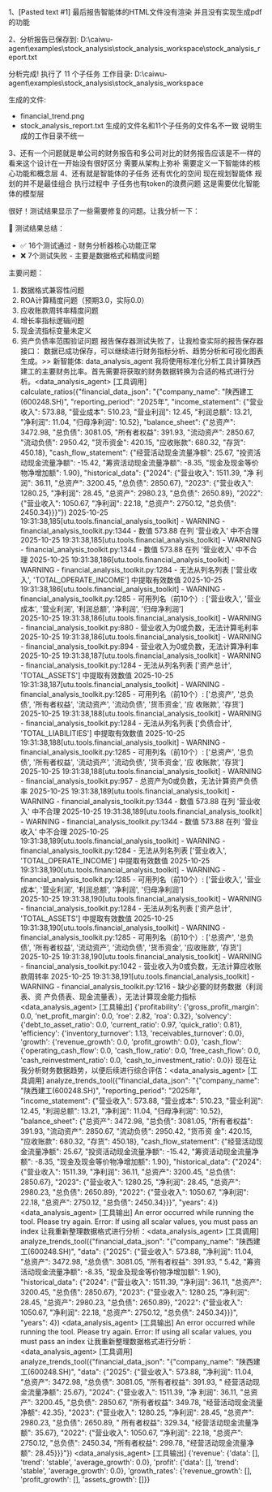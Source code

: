 
1、[Pasted text #1] 最后报告智能体的HTML文件没有渲染  并且没有实现生成pdf的功能 

2、分析报告已保存到: D:\caiwu-agent\examples\stock_analysis\stock_analysis_workspace\stock_analysis_report.txt

分析完成!
执行了 11 个子任务
工作目录: D:\caiwu-agent\examples\stock_analysis\stock_analysis_workspace

生成的文件:
  - financial_trend.png
  - stock_analysis_report.txt 生成的文件名和11个子任务的文件名不一致 说明生成的工作目录不统一 

3、还有一个问题就是单公司的财务报告和多公司对比的财务报告应该是不一样的 看来这个设计在一开始没有很好区分 需要从架构上弥补 需要定义一下智能体的核心功能和概念层 
4、还有就是智能体的子任务 还有优化的空间 现在规划智能体 规划的并不是最佳组合 执行过程中 子任务也有token的浪费问题 这是需要优化智能体的模型层 

很好！测试结果显示了一些需要修复的问题。让我分析一下：

  🎯 测试结果总结：
  - ✅ 16个测试通过 - 财务分析器核心功能正常
  - ❌ 7个测试失败 - 主要是数据格式和精度问题

  主要问题：
  1. 数据格式兼容性问题
  2. ROA计算精度问题（预期3.0，实际0.0）
  3. 应收账款周转率精度问题
  4. 增长率指标逻辑问题
  5. 现金流指标变量未定义
  6. 资产负债率范围验证问题
  报告保存器测试失败了，让我检查实际的报告保存器接口：
数据已成功保存，可以继续进行财务指标分析、趋势分析和可视化图表生成。>> 新智能体: data_analysis_agent
我将使用标准化分析工具计算陕西建工的主要财务比率。首先需要将获取的财务数据转换为合适的格式进行分析。<data_analysis_agent> [工具调用] calculate_ratios({"financial_data_json": "{\"company_name\": \"陕西建工(600248.SH)\", \"reporting_period\": \"2025年\", \"income_statement\": {\"营业收入\": 573.88, \"营业成本\": 510.23, \"营业利润\": 12.45, \"利润总额\": 13.21, \"净利润\": 11.04, \"归母净利润\": 10.52}, \"balance_sheet\": {\"总资产\": 3472.98, \"总负债\": 3081.05, \"所有者权益\": 391.93, \"流动资产\": 2850.67, \"流动负债\": 2950.42, \"货币资金\": 420.15, \"应收账款\": 680.32, \"存货\": 450.18}, \"cash_flow_statement\": {\"经营活动现金流量净额\": 25.67, \"投资活动现金流量净额\": -15.42, \"筹资活动现金流量净额\": -8.35, \"现金及现金等价物净增加额\": 1.90}, \"historical_data\": {\"2024\": {\"营业收入\": 1511.39, \"净 利润\": 36.11, \"总资产\": 3200.45, \"总负债\": 2850.67}, \"2023\": {\"营业收入\": 1280.25, \"净利润\": 28.45, \"总资产\": 2980.23, \"总负债\": 2650.89}, \"2022\": {\"营业收入\": 1050.67, \"净利润\": 22.18, \"总资产\": 2750.12, \"总负债\": 2450.34}}}"})
2025-10-25 19:31:38,185[utu.tools.financial_analysis_toolkit] - WARNING - financial_analysis_toolkit.py:1344 - 数值 573.88 在列 '营业收入' 中不合理
2025-10-25 19:31:38,185[utu.tools.financial_analysis_toolkit] - WARNING - financial_analysis_toolkit.py:1344 - 数值 573.88 在列 '营业收入' 中不合理
2025-10-25 19:31:38,186[utu.tools.financial_analysis_toolkit] - WARNING - financial_analysis_toolkit.py:1284 - 无法从列名列表 ['营业收入', 'TOTAL_OPERATE_INCOME'] 中提取有效数值
2025-10-25 19:31:38,186[utu.tools.financial_analysis_toolkit] - WARNING - financial_analysis_toolkit.py:1285 - 可用列名（前10个）: ['营业收入', '营业成本', '营业利润', '利润总额', '净利润', '归母净利润']   
2025-10-25 19:31:38,186[utu.tools.financial_analysis_toolkit] - WARNING - financial_analysis_toolkit.py:880 - 营业收入为0或负数，无法计算毛利率
2025-10-25 19:31:38,186[utu.tools.financial_analysis_toolkit] - WARNING - financial_analysis_toolkit.py:894 - 营业收入为0或负数，无法计算净利率
2025-10-25 19:31:38,187[utu.tools.financial_analysis_toolkit] - WARNING - financial_analysis_toolkit.py:1284 - 无法从列名列表 ['资产总计', 'TOTAL_ASSETS'] 中提取有效数值
2025-10-25 19:31:38,187[utu.tools.financial_analysis_toolkit] - WARNING - financial_analysis_toolkit.py:1285 - 可用列名（前10个）: ['总资产', '总负债', '所有者权益', '流动资产', '流动负债', '货币资金', '应 收账款', '存货']
2025-10-25 19:31:38,188[utu.tools.financial_analysis_toolkit] - WARNING - financial_analysis_toolkit.py:1284 - 无法从列名列表 ['负债合计', 'TOTAL_LIABILITIES'] 中提取有效数值
2025-10-25 19:31:38,188[utu.tools.financial_analysis_toolkit] - WARNING - financial_analysis_toolkit.py:1285 - 可用列名（前10个）: ['总资产', '总负债', '所有者权益', '流动资产', '流动负债', '货币资金', '应 收账款', '存货']
2025-10-25 19:31:38,188[utu.tools.financial_analysis_toolkit] - WARNING - financial_analysis_toolkit.py:957 - 总资产为0或负数，无法计算资产负债率
2025-10-25 19:31:38,189[utu.tools.financial_analysis_toolkit] - WARNING - financial_analysis_toolkit.py:1344 - 数值 573.88 在列 '营业收入' 中不合理
2025-10-25 19:31:38,189[utu.tools.financial_analysis_toolkit] - WARNING - financial_analysis_toolkit.py:1344 - 数值 573.88 在列 '营业收入' 中不合理
2025-10-25 19:31:38,189[utu.tools.financial_analysis_toolkit] - WARNING - financial_analysis_toolkit.py:1284 - 无法从列名列表 ['营业收入', 'TOTAL_OPERATE_INCOME'] 中提取有效数值
2025-10-25 19:31:38,190[utu.tools.financial_analysis_toolkit] - WARNING - financial_analysis_toolkit.py:1285 - 可用列名（前10个）: ['营业收入', '营业成本', '营业利润', '利润总额', '净利润', '归母净利润']   
2025-10-25 19:31:38,190[utu.tools.financial_analysis_toolkit] - WARNING - financial_analysis_toolkit.py:1284 - 无法从列名列表 ['资产总计', 'TOTAL_ASSETS'] 中提取有效数值
2025-10-25 19:31:38,190[utu.tools.financial_analysis_toolkit] - WARNING - financial_analysis_toolkit.py:1285 - 可用列名（前10个）: ['总资产', '总负债', '所有者权益', '流动资产', '流动负债', '货币资金', '应收账款', '存货']
2025-10-25 19:31:38,190[utu.tools.financial_analysis_toolkit] - WARNING - financial_analysis_toolkit.py:1042 - 营业收入为0或负数，无法计算应收账款周转率
2025-10-25 19:31:38,191[utu.tools.financial_analysis_toolkit] - WARNING - financial_analysis_toolkit.py:1216 - 缺少必要的财务数据（利润表、资 产负债表、现金流量表），无法计算现金能力指标
<data_analysis_agent> [工具输出] {'profitability': {'gross_profit_margin': 0.0, 'net_profit_margin': 0.0, 'roe': 2.82, 'roa': 0.32}, 'solvency': {'debt_to_asset_ratio': 0.0, 'current_ratio': 0.97, 'quick_ratio': 0.81}, 'efficiency': {'inventory_turnover': 1.13, 'receivables_turnover': 0.0}, 'growth': {'revenue_growth': 0.0, 'profit_growth': 0.0}, 'cash_flow': {'operating_cash_flow': 0.0, 'cash_flow_ratio': 0.0, 'free_cash_flow': 0.0, 'cash_reinvestment_ratio': 0.0, 'cash_to_investment_ratio': 0.0}}
现在让我分析财务数据趋势，以便后续进行综合评估：<data_analysis_agent> [工具调用] analyze_trends_tool({"financial_data_json": "{\"company_name\": \"陕西建工(600248.SH)\", \"reporting_period\": \"2025年\", \"income_statement\": {\"营业收入\": 573.88, \"营业成本\": 510.23, \"营业利润\": 12.45, \"利润总额\": 13.21, \"净利润\": 11.04, \"归母净利润\": 10.52}, \"balance_sheet\": {\"总资产\": 3472.98, \"总负债\": 3081.05, \"所有者权益\": 391.93, \"流动资产\": 2850.67, \"流动负债\": 2950.42, \"货币资 金\": 420.15, \"应收账款\": 680.32, \"存货\": 450.18}, \"cash_flow_statement\": {\"经营活动现金流量净额\": 25.67, \"投资活动现金流量净额\": -15.42, \"筹资活动现金流量净额\": -8.35, \"现金及现金等价物净增加额\": 1.90}, \"historical_data\": {\"2024\": {\"营业收入\": 1511.39, \"净利润\": 36.11, \"总资产\": 3200.45, \"总负债\": 2850.67}, \"2023\": {\"营业收入\": 1280.25, \"净利润\": 28.45, \"总资产\": 2980.23, \"总负债\": 2650.89}, \"2022\": {\"营业收入\": 1050.67, \"净利润\": 22.18, \"总资产\": 2750.12, \"总负债\": 2450.34}}}", "years": 4})
<data_analysis_agent> [工具输出] An error occurred while running the tool. Please try again. Error: If using all scalar values, you must pass an index
让我重新整理数据格式进行分析：<data_analysis_agent> [工具调用] analyze_trends_tool({"financial_data_json": "{\"company_name\": \"陕西建工(600248.SH)\", \"data\": {\"2025\": {\"营业收入\": 573.88, \"净利润\": 11.04, \"总资产\": 3472.98, \"总负债\": 3081.05, \"所有者权益\": 391.93, \" 5.42, \"筹资活动现金流量净额\": -8.35, \"现金及现金等价物净增加额\": 1.90}, \"historical_data\": {\"2024\": {\"营业收入\": 1511.39, \"净利润\": 36.11, \"总资产\": 3200.45, \"总负债\": 2850.67}, \"2023\": {\"营业收入\": 1280.25, \"净利润\": 28.45, \"总资产\": 2980.23, \"总负债\": 2650.89}, \"2022\": {\"营业收入\": 1050.67, \"净利润\": 22.18, \"总资产\": 2750.12, \"总负债\": 2450.34}}}", "years": 4})
<data_analysis_agent> [工具输出] An error occurred while running the tool. Please try again. Error: If using all scalar values, you must pass an index
让我重新整理数据格式进行分析：<data_analysis_agent> [工具调用] analyze_trends_tool({"financial_data_json": "{\"company_name\": \"陕西建工(600248.SH)\", \"data\": {\"2025\": {\"营业收入\": 573.88, \"净利润\": 11.04, \"总资产\": 3472.98, \"总负债\": 3081.05, \"所有者权益\": 391.93, \" 经营活动现金流量净额\": 25.67}, \"2024\": {\"营业收入\": 1511.39, \"净 利润\": 36.11, \"总资产\": 3200.45, \"总负债\": 2850.67, \"所有者权益\": 349.78, \"经营活动现金流量净额\": 42.35}, \"2023\": {\"营业收入\": 1280.25, \"净利润\": 28.45, \"总资产\": 2980.23, \"总负债\": 2650.89, \" 所有者权益\": 329.34, \"经营活动现金流量净额\": 35.67}, \"2022\": {\"营业收入\": 1050.67, \"净利润\": 22.18, \"总资产\": 2750.12, \"总负债\": 2450.34, \"所有者权益\": 299.78, \"经营活动现金流量净额\": 28.45}}}"}) 
<data_analysis_agent> [工具输出] {'revenue': {'data': [], 'trend': 'stable', 'average_growth': 0.0}, 'profit': {'data': [], 'trend': 'stable', 'average_growth': 0.0}, 'growth_rates': {'revenue_growth': [], 'profit_growth': [], 'assets_growth': []}}


